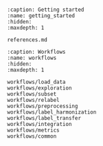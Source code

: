 ```{include} ../README.md

```

```{toctree}
:caption: Getting started
:name: getting_started
:hidden:
:maxdepth: 1

references.md
```

```{toctree}
:caption: Workflows
:name: workflows
:hidden:
:maxdepth: 1

workflows/load_data
workflows/exploration
workflows/subset
workflows/relabel
workflows/preprocessing
workflows/label_harmonization
workflows/label_transfer
workflows/integration
workflows/metrics
workflows/common
```